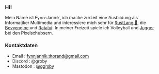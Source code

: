 ### Hi!
Mein Name ist Fynn-Jannik, ich mache zurzeit eine Ausbildung als Informatiker Multimedia und interessiere mich
sehr für [RustLang 🦀](https://www.rust-lang.org/), die [Bevyengine](https://bevyengine.org/) und [Ratatui](https://ratatui.rs/). 
In meiner Freizeit spiele ich Volleyball und [Jugger](https://www.jugger.org/portal) bei den Pixelschubsern.

### Kontaktdaten
- Email : fynnjannik.thorand@gmail.com
- Discord : @groby
- Mastodon : [@ggroby](https://mastodon.gamedev.place/@groby)
